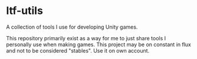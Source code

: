 # ltf-utils
 A collection of tools I use for developing Unity games. 

 This repository primarily exist as a way for me to just share tools I personally use when making games. This project may be on constant in flux and not to be considered "stables". Use it on own account.

